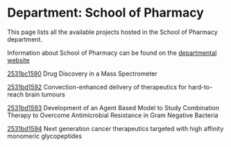 # Department: **School of Pharmacy**

This page lists all the available projects hosted in the School of Pharmacy department.

Information about School of Pharmacy can be found on the [departmental website](https://www.ucl.ac.uk/pharmacy)

[2531bc1590](../projects/2531bc1590.md) Drug Discovery in a Mass Spectrometer

[2531bd1592](../projects/2531bd1592.md) Convection-enhanced delivery of therapeutics for hard-to-reach brain tumours

[2531bd1593](../projects/2531bd1593.md) Development of an Agent Based Model to Study Combination Therapy to Overcome Antimicrobial Resistance in Gram Negative Bacteria

[2531bd1594](../projects/2531bd1594.md) Next generation cancer therapeutics targeted with high affinity monomeric glycopeptides

